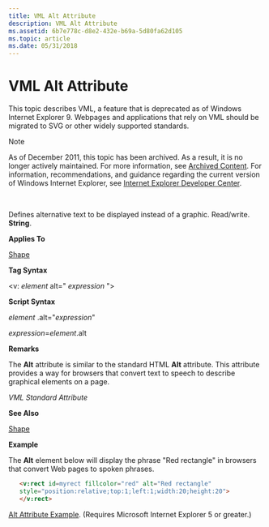 ```yaml
---
title: VML Alt Attribute
description: VML Alt Attribute
ms.assetid: 6b7e778c-d8e2-432e-b69a-5d80fa62d105
ms.topic: article
ms.date: 05/31/2018
---
```


# VML Alt Attribute

This topic describes VML, a feature that is deprecated as of Windows Internet Explorer 9. Webpages and applications that rely on VML should be migrated to SVG or other widely supported standards.

> [!Note]  
> As of December 2011, this topic has been archived. As a result, it is no longer actively maintained. For more information, see [Archived Content](https://docs.microsoft.com/previous-versions/windows/internet-explorer/ie-developer/). For information, recommendations, and guidance regarding the current version of Windows Internet Explorer, see [Internet Explorer Developer Center](https://msdn.microsoft.com/ie/).

 

Defines alternative text to be displayed instead of a graphic. Read/write. **String**.

**Applies To**

[Shape](shape-element--vml.md)

**Tag Syntax**

<v: *element* alt=" *expression* ">

**Script Syntax**

*element* .alt="*expression*"

*expression*=*element*.alt

**Remarks**

The **Alt** attribute is similar to the standard HTML **Alt** attribute. This attribute provides a way for browsers that convert text to speech to describe graphical elements on a page.

*VML Standard Attribute*

**See Also**

[Shape](shape-element--vml.md)

**Example**

The **Alt** element below will display the phrase "Red rectangle" in browsers that convert Web pages to spoken phrases.


```HTML
   <v:rect id=myrect fillcolor="red" alt="Red rectangle"
   style="position:relative;top:1;left:1;width:20;height:20">
   </v:rect>
```



[Alt Attribute Example](https://docs.microsoft.com/previous-versions/bb229663(v%3dvs.85)). (Requires Microsoft Internet Explorer 5 or greater.)

 

 




